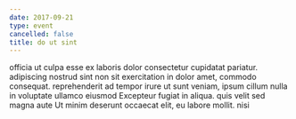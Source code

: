 ```yaml
---
date: 2017-09-21
type: event
cancelled: false
title: do ut sint
---
```

officia ut culpa esse ex laboris dolor consectetur cupidatat pariatur. adipiscing nostrud sint non sit exercitation in dolor amet, commodo consequat. reprehenderit ad tempor irure ut sunt veniam, ipsum cillum nulla in voluptate ullamco eiusmod Excepteur fugiat in aliqua. quis velit sed magna aute Ut minim deserunt occaecat elit, eu labore mollit. nisi